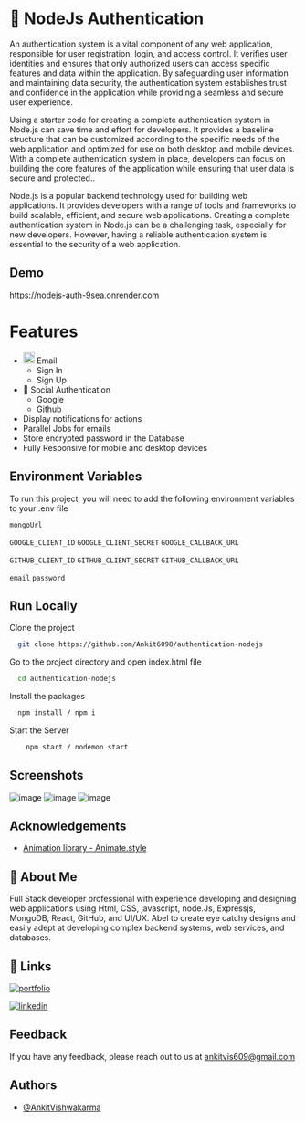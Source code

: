 # 🔐 NodeJs Authentication

An authentication system is a vital component of any web application, responsible for user registration, login, and access control. It verifies user identities and ensures that only authorized users can access specific features and data within the application. By safeguarding user information and maintaining data security, the authentication system establishes trust and confidence in the application while providing a seamless and secure user experience.

Using a starter code for creating a complete authentication system in Node.js can save time and effort for developers. It provides a baseline structure that can be customized according to the specific needs of the web application and optimized for use on both desktop and mobile devices. With a complete authentication system in place, developers can focus on building the core features of the application while ensuring that user data is secure and protected..

Node.js is a popular backend technology used for building web applications. It provides developers with a range of tools and frameworks to build scalable, efficient, and secure web applications. Creating a complete authentication system in Node.js can be a challenging task, especially for new developers. However, having a reliable authentication system is essential to the security of a web application.



## Demo

https://nodejs-auth-9sea.onrender.com
# Features

- <img src="https://cdn-icons-png.flaticon.com/512/5968/5968534.png" width="20" height="20" alt="HTML5" /> Email
    - Sign In
    - Sign Up
-  📱 Social Authentication
    -  Google
    -  Github
- Display notifications for actions
- Parallel Jobs for emails
- Store encrypted password in the Database
- Fully Responsive for mobile and desktop devices
## Environment Variables

To run this project, you will need to add the following environment variables to your .env file

`mongoUrl`

`GOOGLE_CLIENT_ID`
`GOOGLE_CLIENT_SECRET`
`GOOGLE_CALLBACK_URL`

`GITHUB_CLIENT_ID`
`GITHUB_CLIENT_SECRET`
`GITHUB_CALLBACK_URL`

`email`
`password`
## Run Locally

Clone the project

```bash
  git clone https://github.com/Ankit6098/authentication-nodejs
```

Go to the project directory and open index.html file

```bash
  cd authentication-nodejs
```

Install the packages

```bash
  npm install / npm i
```

Start the Server

```bash
    npm start / nodemon start
```
## Screenshots

![image](https://github.com/Ankit6098/authentication-nodejs/assets/92246613/4bb25f24-0664-45cf-8250-056ef8349ae1)
![image](https://github.com/Ankit6098/authentication-nodejs/assets/92246613/00f0de54-c1b0-4b3b-9dcc-2de67b58ee37)
![image](https://github.com/Ankit6098/authentication-nodejs/assets/92246613/83ed1207-a32e-45d1-9ab9-32dc002db229)


## Acknowledgements

 - [Animation library - Animate.style](https://animate.style/)


## 🚀 About Me

Full Stack developer professional with experience developing and designing web applications using Html, CSS, javascript, node.Js, Expressjs, MongoDB, React, GitHub, and UI/UX. Abel to create eye catchy designs and easily adept at developing complex backend systems, web services, and databases.


## 🔗 Links
[![portfolio](https://img.shields.io/badge/my_portfolio-000?style=for-the-badge&logo=ko-fi&logoColor=white)](https://ankithub.vercel.app/)

[![linkedin](https://img.shields.io/badge/linkedin-0A66C2?style=for-the-badge&logo=linkedin&logoColorwhite=)](https://www.linkedin.com/in/ankit-vishwakarma-6531221b0/)


## Feedback

If you have any feedback, please reach out to us at ankitvis609@gmail.com


## Authors

- [@AnkitVishwakarma](https://github.com/Ankit6098)

